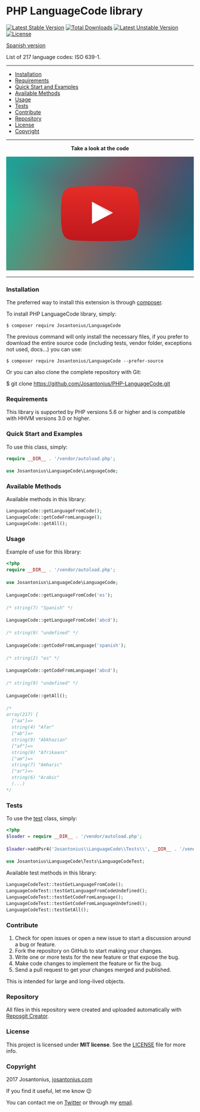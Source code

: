 # PHP LanguageCode library

[![Latest Stable Version](https://poser.pugx.org/josantonius/languagecode/v/stable)](https://packagist.org/packages/josantonius/languagecode) [![Total Downloads](https://poser.pugx.org/josantonius/languagecode/downloads)](https://packagist.org/packages/josantonius/languagecode) [![Latest Unstable Version](https://poser.pugx.org/josantonius/languagecode/v/unstable)](https://packagist.org/packages/josantonius/languagecode) [![License](https://poser.pugx.org/josantonius/languagecode/license)](https://packagist.org/packages/josantonius/languagecode)

[Spanish version](README-ES.md)

List of 217 language codes: ISO 639-1.

---

- [Installation](#installation)
- [Requirements](#requirements)
- [Quick Start and Examples](#quick-start-and-examples)
- [Available Methods](#available-methods)
- [Usage](#usage)
- [Tests](#tests)
- [Contribute](#contribute)
- [Repository](#repository)
- [License](#license)
- [Copyright](#copyright)

---

<p align="center"><strong>Take a look at the code</strong></p>

<p align="center">
  <a href="https://youtu.be/sv0M1dmgXxE" title="Take a look at the code">
    <img src="https://raw.githubusercontent.com/Josantonius/PHP-Algorithm/master/resources/youtube-thumbnail.jpg">
  </a>
</p>

---

### Installation

The preferred way to install this extension is through [composer](http://getcomposer.org/download/).

To install PHP LanguageCode library, simply:

    $ composer require Josantonius/LanguageCode

The previous command will only install the necessary files, if you prefer to download the entire source code (including tests, vendor folder, exceptions not used, docs...) you can use:

    $ composer require Josantonius/LanguageCode --prefer-source

Or you can also clone the complete repository with Git:

  $ git clone https://github.com/Josantonius/PHP-LanguageCode.git

### Requirements

This library is supported by PHP versions 5.6 or higher and is compatible with HHVM versions 3.0 or higher.

### Quick Start and Examples

To use this class, simply:

```php
require __DIR__ . '/vendor/autoload.php';

use Josantonius\LanguageCode\LanguageCode;
```
### Available Methods

Available methods in this library:

```php
LanguageCode::getLanguageFromCode();
LanguageCode::getCodeFromLanguage();
LanguageCode::getAll();
```
### Usage

Example of use for this library:

```php
<?php
require __DIR__ . '/vendor/autoload.php';

use Josantonius\LanguageCode\LanguageCode;

LanguageCode::getLanguageFromCode('es');

/* string(7) "Spanish" */

LanguageCode::getLanguageFromCode('abcd');

/* string(9) "undefined" */

LanguageCode::getCodeFromLanguage('spanish');

/* string(2) "es" */

LanguageCode::getCodeFromLanguage('abcd');

/* string(9) "undefined" */

LanguageCode::getAll();

/*
array(217) {
  ["aa"]=>
  string(4) "Afar"
  ["ab"]=>
  string(9) "Abkhazian"
  ["af"]=>
  string(9) "Afrikaans"
  ["am"]=>
  string(7) "Amharic"
  ["ar"]=>
  string(6) "Arabic"
  (...)
*/
```

### Tests 

To use the [test](tests) class, simply:

```php
<?php
$loader = require __DIR__ . '/vendor/autoload.php';

$loader->addPsr4('Josantonius\\LanguageCode\\Tests\\', __DIR__ . '/vendor/josantonius/languagecode/tests');

use Josantonius\LanguageCode\Tests\LanguageCodeTest;

```
Available test methods in this library:

```php
LanguageCodeTest::testGetLanguageFromCode();
LanguageCodeTest::testGetLanguageFromCodeUndefined();
LanguageCodeTest::testGetCodeFromLanguage();
LanguageCodeTest::testGetCodeFromLanguageUndefined();
LanguageCodeTest::testGetAll();
```

### Contribute
1. Check for open issues or open a new issue to start a discussion around a bug or feature.
1. Fork the repository on GitHub to start making your changes.
1. Write one or more tests for the new feature or that expose the bug.
1. Make code changes to implement the feature or fix the bug.
1. Send a pull request to get your changes merged and published.

This is intended for large and long-lived objects.

### Repository

All files in this repository were created and uploaded automatically with [Reposgit Creator](https://github.com/Josantonius/BASH-Reposgit).

### License

This project is licensed under **MIT license**. See the [LICENSE](LICENSE) file for more info.

### Copyright

2017 Josantonius, [josantonius.com](https://josantonius.com/)

If you find it useful, let me know :wink:

You can contact me on [Twitter](https://twitter.com/Josantonius) or through my [email](mailto:hello@josantonius.com).